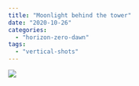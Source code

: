 ```yaml
---
title: "Moonlight behind the tower"
date: "2020-10-26"
categories: 
  - "horizon-zero-dawn"
tags: 
  - "vertical-shots"
---
```


[![](images/Moonlight-behind-the-tower-scaled-1.jpg)](http://davidpeach.co.uk/wp-content/uploads/2020/11/Moonlight-behind-the-tower-scaled-1.jpg)
